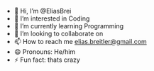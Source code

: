 - 👋 Hi, I’m @EliasBrei
- 👀 I’m interested in Coding
- 🌱 I’m currently learning Programming
- 💞️ I’m looking to collaborate on 
- 📫 How to reach me elias.breitler@gmail.com
- 😄 Pronouns: He/him
- ⚡ Fun fact: thats crazy

<!---
EliasBrei/EliasBrei is a ✨ special ✨ repository because its `README.md` (this file) appears on your GitHub profile.
You can click the Preview link to take a look at your changes.
--->

